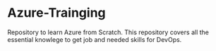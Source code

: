 # Azure-Trainging
Repository to learn Azure from Scratch. This repository covers all the essential knowlege to get job and needed skills for DevOps.

